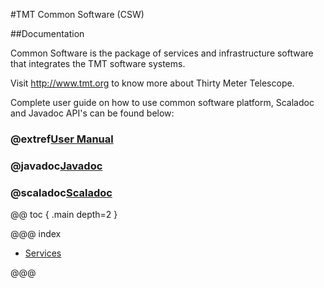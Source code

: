 #TMT Common Software (CSW)

##Documentation

Common Software is the package of services and infrastructure software that integrates the TMT software systems.

Visit http://www.tmt.org to know more about Thirty Meter Telescope.


Complete user guide on how to use common software platform, Scaladoc and Javadoc API's can be found below:

### @extref[User Manual](manual:)
### @javadoc[Javadoc](.index)
### @scaladoc[Scaladoc](index)

@@ toc { .main depth=2 }

@@@ index

* [Services](services.md)

@@@


